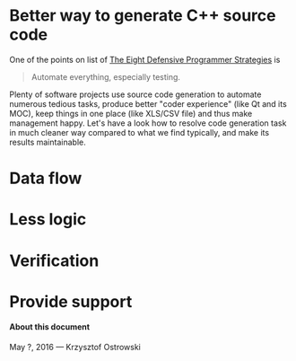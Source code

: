 
# Better way to generate C++ source code

One of the points on list of [The Eight Defensive Programmer Strategies](http://c.learncodethehardway.org/book/ex27.html) is

> Automate everything, especially testing.

Plenty of software projects use source code generation to automate numerous tedious tasks, produce better "coder experience" (like Qt and its MOC), keep things in one place (like XLS/CSV file) and thus make management happy. Let's have a look how to resolve code generation task in much cleaner way compared to what we find typically, and make its results maintainable.

# Data flow

# Less logic

# Verification

# Provide support

#### About this document

May ?, 2016 &mdash; Krzysztof Ostrowski

